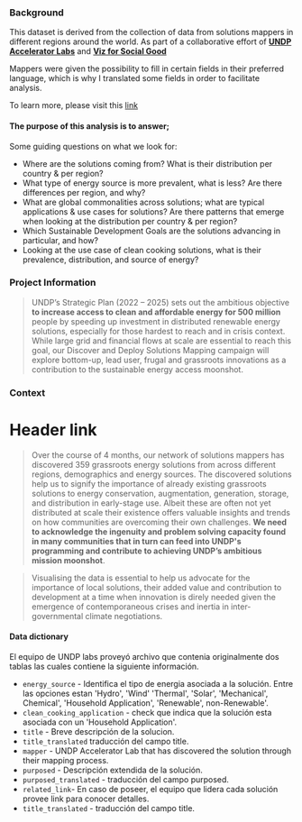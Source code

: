 ### Background

This dataset is derived from the collection of data from solutions mappers in different regions around the world. As part of a collaborative effort of **[UNDP Accelerator Labs](https://www.undp.org/acceleratorlabs)** and **[Viz for Social Good](https://www.vizforsocialgood.com/)**

Mappers were given the possibility to fill in certain fields in their preferred language, which is why I translated some fields in order to facilitate analysis.

To learn more, please visit this [link](https://www.vizforsocialgood.com/join-a-project/2022/9/15/undp-accelerator-labs-network)

#### The purpose of this analysis is to answer;

Some guiding questions on what we look for:

- Where are the solutions coming from? What is their distribution per country & per region?
- What type of energy source is more prevalent, what is less? Are there differences per region, and why?
- What are global commonalities across solutions; what are typical applications & use cases for solutions? Are there patterns that emerge when looking at the distribution per country & per region? 
- Which Sustainable Development Goals are the solutions advancing in particular, and how?
- Looking at the use case of clean cooking solutions, what is their prevalence, distribution, and source of energy?





### Project Information

> UNDP’s Strategic Plan (2022 – 2025) sets out the ambitious objective **to increase access to clean and affordable energy for 500 million** people by speeding up investment in distributed renewable energy solutions, especially for those hardest to reach and in crisis context. While large grid and financial flows at scale are essential to reach this goal, our Discover and Deploy Solutions Mapping campaign will explore bottom-up, lead user, frugal and grassroots innovations as a contribution to the sustainable energy access moonshot.

### Context
# Header link
>Over the course of 4 months, our network of solutions mappers has discovered 359 grassroots energy solutions from across different regions, demographics and energy sources. The discovered solutions help us to signify the importance of already existing grassroots solutions to energy conservation, augmentation, generation, storage, and distribution in early-stage use. Albeit these are often not yet distributed at scale their existence offers valuable insights and trends on how communities are overcoming their own challenges. **We need to acknowledge the ingenuity and problem solving capacity found in many communities that in turn can feed into UNDP's programming and contribute to achieving UNDP’s ambitious mission moonshot**.

>Visualising the data is essential to help us advocate for the importance of local solutions, their added value and contribution to development at a time when innovation is direly needed given the emergence of contemporaneous crises and inertia in inter-governmental climate negotiations. 



#### Data dictionary

El equipo de UNDP labs proveyó archivo que contenia originalmente dos tablas las cuales contiene la siguiente información. 



- `energy_source` - Identifica el tipo de energia asociada a la solución. Entre las opciones estan 'Hydro', 'Wind' 'Thermal', 'Solar', 'Mechanical', Chemical', 'Household Application', 'Renewable', non-Renewable'.
- `clean_cooking_application` - check que indica que la solución esta asociada con un 'Household Application'. 
- `title` - Breve descripción de la solucion.
- `title_translated` traducción del campo title.
- `mapper` - UNDP Accelerator Lab that has discovered the solution through their mapping process.
- `purposed` - Descripción extendida de la solución.
- `purposed_translated` - traducción del campo purposed.
- `related_link`- En caso de poseer, el equipo que lidera cada solución provee link para conocer detalles.
- `title_translated` - traducción del campo title. 